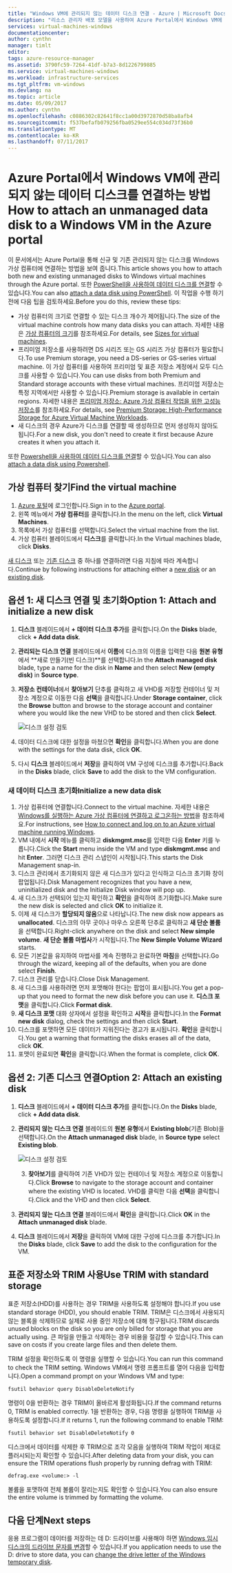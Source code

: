 ```yaml
---
title: "Windows VM에 관리되지 않는 데이터 디스크 연결 - Azure | Microsoft Docs"
description: "리소스 관리자 배포 모델을 사용하여 Azure Portal에서 Windows VM에 신규 및 기존 관리되지 않는 데이터 디스크를 연결하는 방법입니다."
services: virtual-machines-windows
documentationcenter: 
author: cynthn
manager: timlt
editor: 
tags: azure-resource-manager
ms.assetid: 3790fc59-7264-41df-b7a3-8d1226799885
ms.service: virtual-machines-windows
ms.workload: infrastructure-services
ms.tgt_pltfrm: vm-windows
ms.devlang: na
ms.topic: article
ms.date: 05/09/2017
ms.author: cynthn
ms.openlocfilehash: c0886302c82641f8cc1a00d3972870d58ba8afb4
ms.sourcegitcommit: f537befafb079256fba0529ee554c034d73f36b0
ms.translationtype: MT
ms.contentlocale: ko-KR
ms.lasthandoff: 07/11/2017
---
```

# <a name="how-to-attach-an-unmanaged-data-disk-to-a-windows-vm-in-the-azure-portal"></a><span data-ttu-id="bc45d-103">Azure Portal에서 Windows VM에 관리되지 않는 데이터 디스크를 연결하는 방법</span><span class="sxs-lookup"><span data-stu-id="bc45d-103">How to attach an unmanaged data disk to a Windows VM in the Azure portal</span></span>

<span data-ttu-id="bc45d-104">이 문서에서는 Azure Portal을 통해 신규 및 기존 관리되지 않는 디스크를 Windows 가상 컴퓨터에 연결하는 방법을 보여 줍니다.</span><span class="sxs-lookup"><span data-stu-id="bc45d-104">This article shows you how to attach both new and existing unmanaged disks to Windows virtual machines through the Azure portal.</span></span> <span data-ttu-id="bc45d-105">또한 [PowerShell을 사용하여 데이터 디스크를 연결](./attach-disk-ps.md)할 수 있습니다.</span><span class="sxs-lookup"><span data-stu-id="bc45d-105">You can also [attach a data disk using PowerShell](./attach-disk-ps.md).</span></span> <span data-ttu-id="bc45d-106">이 작업을 수행 하기 전에 다음 팁을 검토하세요.</span><span class="sxs-lookup"><span data-stu-id="bc45d-106">Before you do this, review these tips:</span></span>

* <span data-ttu-id="bc45d-107">가상 컴퓨터의 크기로 연결할 수 있는 디스크 개수가 제어됩니다.</span><span class="sxs-lookup"><span data-stu-id="bc45d-107">The size of the virtual machine controls how many data disks you can attach.</span></span> <span data-ttu-id="bc45d-108">자세한 내용은 [가상 컴퓨터의 크기](sizes.md)를 참조하세요.</span><span class="sxs-lookup"><span data-stu-id="bc45d-108">For details, see [Sizes for virtual machines](sizes.md).</span></span>
* <span data-ttu-id="bc45d-109">프리미엄 저장소를 사용하려면 DS 시리즈 또는 GS 시리즈 가상 컴퓨터가 필요합니다.</span><span class="sxs-lookup"><span data-stu-id="bc45d-109">To use Premium storage, you need a DS-series or GS-series virtual machine.</span></span> <span data-ttu-id="bc45d-110">이 가상 컴퓨터를 사용하여 프리미엄 및 표준 저장소 계정에서 모두 디스크를 사용할 수 있습니다.</span><span class="sxs-lookup"><span data-stu-id="bc45d-110">You can use disks from both Premium and Standard storage accounts with these virtual machines.</span></span> <span data-ttu-id="bc45d-111">프리미엄 저장소는 특정 지역에서만 사용할 수 있습니다.</span><span class="sxs-lookup"><span data-stu-id="bc45d-111">Premium storage is available in certain regions.</span></span> <span data-ttu-id="bc45d-112">자세한 내용은 [프리미엄 저장소: Azure 가상 컴퓨터 작업을 위한 고성능 저장소](../../storage/storage-premium-storage.md?toc=%2fazure%2fvirtual-machines%2fwindows%2ftoc.json)를 참조하세요.</span><span class="sxs-lookup"><span data-stu-id="bc45d-112">For details, see [Premium Storage: High-Performance Storage for Azure Virtual Machine Workloads](../../storage/storage-premium-storage.md?toc=%2fazure%2fvirtual-machines%2fwindows%2ftoc.json).</span></span>
* <span data-ttu-id="bc45d-113">새 디스크의 경우 Azure가 디스크를 연결할 때 생성하므로 먼저 생성하지 않아도 됩니다.</span><span class="sxs-lookup"><span data-stu-id="bc45d-113">For a new disk, you don't need to create it first because Azure creates it when you attach it.</span></span>


<span data-ttu-id="bc45d-114">또한 [Powershell을 사용하여 데이터 디스크를 연결](attach-disk-ps.md)할 수 있습니다.</span><span class="sxs-lookup"><span data-stu-id="bc45d-114">You can also [attach a data disk using Powershell](attach-disk-ps.md).</span></span>


## <a name="find-the-virtual-machine"></a><span data-ttu-id="bc45d-115">가상 컴퓨터 찾기</span><span class="sxs-lookup"><span data-stu-id="bc45d-115">Find the virtual machine</span></span>
1. <span data-ttu-id="bc45d-116">[Azure 포털](https://portal.azure.com/)에 로그인합니다.</span><span class="sxs-lookup"><span data-stu-id="bc45d-116">Sign in to the [Azure portal](https://portal.azure.com/).</span></span>
2. <span data-ttu-id="bc45d-117">왼쪽 메뉴에서 **가상 컴퓨터**를 클릭합니다.</span><span class="sxs-lookup"><span data-stu-id="bc45d-117">In the menu on the left, click **Virtual Machines**.</span></span>
3. <span data-ttu-id="bc45d-118">목록에서 가상 컴퓨터를 선택합니다.</span><span class="sxs-lookup"><span data-stu-id="bc45d-118">Select the virtual machine from the list.</span></span>
4. <span data-ttu-id="bc45d-119">가상 컴퓨터 블레이드에서 **디스크**를 클릭합니다.</span><span class="sxs-lookup"><span data-stu-id="bc45d-119">In the Virtual machines blade, click **Disks**.</span></span>
   
<span data-ttu-id="bc45d-120">[새 디스크](#option-1-attach-a-new-disk) 또는 [기존 디스크](#option-2-attach-an-existing-disk) 중 하나를 연결하려면 다음 지침에 따라 계속합니다.</span><span class="sxs-lookup"><span data-stu-id="bc45d-120">Continue by following instructions for attaching either a [new disk](#option-1-attach-a-new-disk) or an [existing disk](#option-2-attach-an-existing-disk).</span></span>

## <a name="option-1-attach-and-initialize-a-new-disk"></a><span data-ttu-id="bc45d-121">옵션 1: 새 디스크 연결 및 초기화</span><span class="sxs-lookup"><span data-stu-id="bc45d-121">Option 1: Attach and initialize a new disk</span></span>
1. <span data-ttu-id="bc45d-122">**디스크** 블레이드에서 **+ 데이터 디스크 추가**를 클릭합니다.</span><span class="sxs-lookup"><span data-stu-id="bc45d-122">On the **Disks** blade, click **+ Add data disk**.</span></span>
2. <span data-ttu-id="bc45d-123">**관리되는 디스크 연결** 블레이드에서 **이름**에 디스크의 이름을 입력한 다음 **원본 유형**에서 **새로 만들기(빈 디스크)**를 선택합니다.</span><span class="sxs-lookup"><span data-stu-id="bc45d-123">In the **Attach managed disk** blade, type a name for the disk in **Name** and then select **New (empty disk)** in **Source type**.</span></span>
3. <span data-ttu-id="bc45d-124">**저장소 컨테이너**에서 **찾아보기** 단추를 클릭하고 새 VHD를 저장할 컨테이너 및 저장소 계정으로 이동한 다음 **선택**을 클릭합니다.</span><span class="sxs-lookup"><span data-stu-id="bc45d-124">Under **Storage container**, click the **Browse** button and browse to the storage account and container where you would like the new VHD to be stored and then click **Select**.</span></span> 
  
   ![디스크 설정 검토](./media/attach-disk-portal/attach-empty-unmanaged.png)
   
3. <span data-ttu-id="bc45d-126">데이터 디스크에 대한 설정을 마쳤으면 **확인**을 클릭합니다.</span><span class="sxs-lookup"><span data-stu-id="bc45d-126">When you are done with the settings for the data disk, click **OK**.</span></span>
4. <span data-ttu-id="bc45d-127">다시 **디스크** 블레이드에서 **저장**을 클릭하여 VM 구성에 디스크를 추가합니다.</span><span class="sxs-lookup"><span data-stu-id="bc45d-127">Back in the **Disks** blade, click **Save** to add the disk to the VM configuration.</span></span>


### <a name="initialize-a-new-data-disk"></a><span data-ttu-id="bc45d-128">새 데이터 디스크 초기화</span><span class="sxs-lookup"><span data-stu-id="bc45d-128">Initialize a new data disk</span></span>

1. <span data-ttu-id="bc45d-129">가상 컴퓨터에 연결합니다.</span><span class="sxs-lookup"><span data-stu-id="bc45d-129">Connect to the virtual machine.</span></span> <span data-ttu-id="bc45d-130">자세한 내용은 [Windows를 실행하는 Azure 가상 컴퓨터에 연결하고 로그온하는 방법](connect-logon.md?toc=%2fazure%2fvirtual-machines%2fwindows%2ftoc.json)을 참조하세요.</span><span class="sxs-lookup"><span data-stu-id="bc45d-130">For instructions, see [How to connect and log on to an Azure virtual machine running Windows](connect-logon.md?toc=%2fazure%2fvirtual-machines%2fwindows%2ftoc.json).</span></span>
1. <span data-ttu-id="bc45d-131">VM 내에서 **시작** 메뉴를 클릭하고 **diskmgmt.msc**를 입력한 다음 **Enter** 키를 누릅니다.</span><span class="sxs-lookup"><span data-stu-id="bc45d-131">Click the **Start** menu inside the VM and type **diskmgmt.msc** and hit **Enter**.</span></span> <span data-ttu-id="bc45d-132">그러면 디스크 관리 스냅인이 시작됩니다.</span><span class="sxs-lookup"><span data-stu-id="bc45d-132">This starts the Disk Management snap-in.</span></span>
2. <span data-ttu-id="bc45d-133">디스크 관리에서 초기화되지 않은 새 디스크가 있다고 인식하고 디스크 초기화 창이 팝업됩니다.</span><span class="sxs-lookup"><span data-stu-id="bc45d-133">Disk Management recognizes that you have a new, uninitialized disk and the Initialize Disk window will pop up.</span></span>
3. <span data-ttu-id="bc45d-134">새 디스크가 선택되어 있는지 확인하고 **확인**을 클릭하여 초기화합니다.</span><span class="sxs-lookup"><span data-stu-id="bc45d-134">Make sure the new disk is selected and click **OK** to initialize it.</span></span>
4. <span data-ttu-id="bc45d-135">이제 새 디스크가 **할당되지 않음**으로 나타납니다.</span><span class="sxs-lookup"><span data-stu-id="bc45d-135">The new disk now appears as **unallocated**.</span></span> <span data-ttu-id="bc45d-136">디스크의 아무 곳이나 마우스 오른쪽 단추로 클릭하고 **새 단순 볼륨**을 선택합니다.</span><span class="sxs-lookup"><span data-stu-id="bc45d-136">Right-click anywhere on the disk and select **New simple volume**.</span></span> <span data-ttu-id="bc45d-137">**새 단순 볼륨 마법사**가 시작됩니다.</span><span class="sxs-lookup"><span data-stu-id="bc45d-137">The **New Simple Volume Wizard** starts.</span></span>
5. <span data-ttu-id="bc45d-138">모든 기본값을 유지하여 마법사를 계속 진행하고 완료하면 **마침**을 선택합니다.</span><span class="sxs-lookup"><span data-stu-id="bc45d-138">Go through the wizard, keeping all of the defaults, when you are done select **Finish**.</span></span>
6. <span data-ttu-id="bc45d-139">디스크 관리를 닫습니다.</span><span class="sxs-lookup"><span data-stu-id="bc45d-139">Close Disk Management.</span></span>
7. <span data-ttu-id="bc45d-140">새 디스크를 사용하려면 먼저 포맷해야 한다는 팝업이 표시됩니다.</span><span class="sxs-lookup"><span data-stu-id="bc45d-140">You get a pop-up that you need to format the new disk before you can use it.</span></span> <span data-ttu-id="bc45d-141">**디스크 포맷**을 클릭합니다.</span><span class="sxs-lookup"><span data-stu-id="bc45d-141">Click **Format disk**.</span></span>
8. <span data-ttu-id="bc45d-142">**새 디스크 포맷** 대화 상자에서 설정을 확인하고 **시작**을 클릭합니다.</span><span class="sxs-lookup"><span data-stu-id="bc45d-142">In the **Format new disk** dialog, check the settings and then click **Start**.</span></span>
9. <span data-ttu-id="bc45d-143">디스크를 포맷하면 모든 데이터가 지워진다는 경고가 표시됩니다. **확인**을 클릭합니다.</span><span class="sxs-lookup"><span data-stu-id="bc45d-143">You get a warning that formatting the disks erases all of the data, click **OK**.</span></span>
10. <span data-ttu-id="bc45d-144">포맷이 완료되면 **확인**을 클릭합니다.</span><span class="sxs-lookup"><span data-stu-id="bc45d-144">When the format is complete, click **OK**.</span></span>


## <a name="option-2-attach-an-existing-disk"></a><span data-ttu-id="bc45d-145">옵션 2: 기존 디스크 연결</span><span class="sxs-lookup"><span data-stu-id="bc45d-145">Option 2: Attach an existing disk</span></span>
1. <span data-ttu-id="bc45d-146">**디스크** 블레이드에서 **+ 데이터 디스크 추가**를 클릭합니다.</span><span class="sxs-lookup"><span data-stu-id="bc45d-146">On the **Disks** blade, click **+ Add data disk**.</span></span>
2. <span data-ttu-id="bc45d-147">**관리되지 않는 디스크 연결** 블레이드의 **원본 유형**에서 **Existing blob**(기존 Blob)을 선택합니다.</span><span class="sxs-lookup"><span data-stu-id="bc45d-147">On the **Attach unmanaged disk** blade, in **Source type** select **Existing blob**.</span></span>

    ![디스크 설정 검토](./media/attach-disk-portal/attach-existing-unmanaged.png)

    3. <span data-ttu-id="bc45d-149">**찾아보기**를 클릭하여 기존 VHD가 있는 컨테이너 및 저장소 계정으로 이동합니다.</span><span class="sxs-lookup"><span data-stu-id="bc45d-149">Click **Browse** to navigate to the storage account and container where the existing VHD is located.</span></span> <span data-ttu-id="bc45d-150">VHD를 클릭한 다음 **선택**을 클릭합니다.</span><span class="sxs-lookup"><span data-stu-id="bc45d-150">Click and the VHD and then click **Select**.</span></span>
4. <span data-ttu-id="bc45d-151">**관리되지 않는 디스크 연결** 블레이드에서 **확인**을 클릭합니다.</span><span class="sxs-lookup"><span data-stu-id="bc45d-151">Click **OK** in the **Attach unmanaged disk** blade.</span></span>
5. <span data-ttu-id="bc45d-152">**디스크** 블레이드에서 **저장**을 클릭하여 VM에 대한 구성에 디스크를 추가합니다.</span><span class="sxs-lookup"><span data-stu-id="bc45d-152">In the **Disks** blade, click **Save** to add the disk to the configuration for the VM.</span></span>
   


## <a name="use-trim-with-standard-storage"></a><span data-ttu-id="bc45d-153">표준 저장소와 TRIM 사용</span><span class="sxs-lookup"><span data-stu-id="bc45d-153">Use TRIM with standard storage</span></span>

<span data-ttu-id="bc45d-154">표준 저장소(HDD)를 사용하는 경우 TRIM을 사용하도록 설정해야 합니다.</span><span class="sxs-lookup"><span data-stu-id="bc45d-154">If you use standard storage (HDD), you should enable TRIM.</span></span> <span data-ttu-id="bc45d-155">TRIM은 디스크에서 사용되지 않는 블록을 삭제하므로 실제로 사용 중인 저장소에 대해 청구됩니다.</span><span class="sxs-lookup"><span data-stu-id="bc45d-155">TRIM discards unused blocks on the disk so you are only billed for storage that you are actually using.</span></span> <span data-ttu-id="bc45d-156">큰 파일을 만들고 삭제하는 경우 비용을 절감할 수 있습니다.</span><span class="sxs-lookup"><span data-stu-id="bc45d-156">This can save on costs if you create large files and then delete them.</span></span> 

<span data-ttu-id="bc45d-157">TRIM 설정을 확인하도록 이 명령을 실행할 수 있습니다.</span><span class="sxs-lookup"><span data-stu-id="bc45d-157">You can run this command to check the TRIM setting.</span></span> <span data-ttu-id="bc45d-158">Windows VM에서 명령 프롬프트를 열어 다음을 입력합니다.</span><span class="sxs-lookup"><span data-stu-id="bc45d-158">Open a command prompt on your Windows VM and type:</span></span>

```
fsutil behavior query DisableDeleteNotify
```

<span data-ttu-id="bc45d-159">명령이 0을 반환하는 경우 TRIM이 올바르게 활성화됩니다.</span><span class="sxs-lookup"><span data-stu-id="bc45d-159">If the command returns 0, TRIM is enabled correctly.</span></span> <span data-ttu-id="bc45d-160">1을 반환하는 경우, 다음 명령을 실행하여 TRIM을 사용하도록 설정합니다.</span><span class="sxs-lookup"><span data-stu-id="bc45d-160">If it returns 1, run the following command to enable TRIM:</span></span>
```
fsutil behavior set DisableDeleteNotify 0
```

<span data-ttu-id="bc45d-161">디스크에서 데이터를 삭제한 후 TRIM으로 조각 모음을 실행하여 TRIM 작업이 제대로 플러시되는지 확인할 수 있습니다.</span><span class="sxs-lookup"><span data-stu-id="bc45d-161">After deleting data from your disk, you can ensure the TRIM operations flush properly by running defrag with TRIM:</span></span>

```
defrag.exe <volume:> -l
```

<span data-ttu-id="bc45d-162">볼륨을 포맷하여 전체 볼륨이 잘리는지도 확인할 수 있습니다.</span><span class="sxs-lookup"><span data-stu-id="bc45d-162">You can also ensure the entire volume is trimmed by formatting the volume.</span></span>


## <a name="next-steps"></a><span data-ttu-id="bc45d-163">다음 단계</span><span class="sxs-lookup"><span data-stu-id="bc45d-163">Next steps</span></span>
<span data-ttu-id="bc45d-164">응용 프로그램이 데이터를 저장하는 데 D: 드라이브를 사용해야 하면 [Windows 임시 디스크의 드라이브 문자를 변경](change-drive-letter.md?toc=%2fazure%2fvirtual-machines%2fwindows%2fclassic%2ftoc.json)할 수 있습니다.</span><span class="sxs-lookup"><span data-stu-id="bc45d-164">If you application needs to use the D: drive to store data, you can [change the drive letter of the Windows temporary disk](change-drive-letter.md?toc=%2fazure%2fvirtual-machines%2fwindows%2fclassic%2ftoc.json).</span></span>

